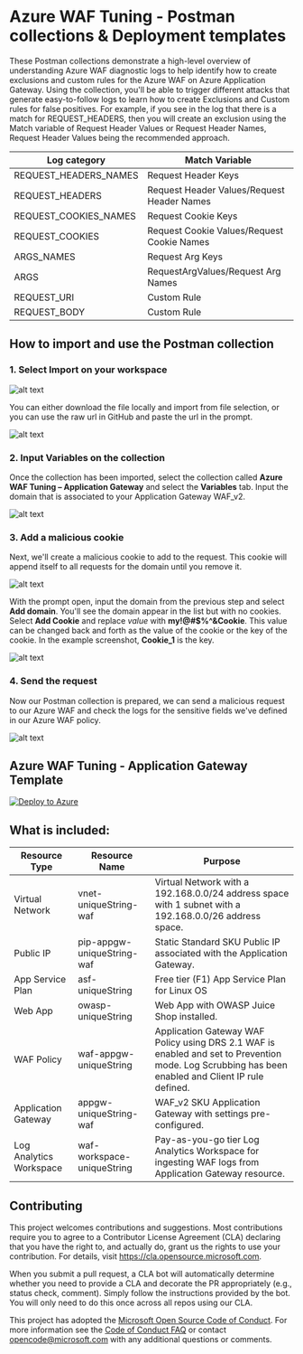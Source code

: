 # Azure WAF Tuning - Postman collections & Deployment templates

These Postman collections demonstrate a high-level overview of understanding Azure WAF diagnostic logs to help identify how to create exclusions and custom rules for the Azure WAF on Azure Application Gateway. Using the collection, you'll be able to trigger different attacks that generate easy-to-follow logs to learn how to create Exclusions and Custom rules for false positives. For example, if you see in the log that there is a match for REQUEST_HEADERS, then you will create an exclusion using the Match variable of Request Header Values or Request Header Names, Request Header Values being the recommended approach.

| Log category | Match Variable |
|--------------|--------------------|
| REQUEST_HEADERS_NAMES | Request Header Keys |
| REQUEST_HEADERS | Request Header Values/Request Header Names |
| REQUEST_COOKIES_NAMES | Request Cookie Keys |
| REQUEST_COOKIES | Request Cookie Values/Request Cookie Names |
| ARGS_NAMES | Request Arg Keys |
| ARGS | RequestArgValues/Request Arg Names |
| REQUEST_URI | Custom Rule |
| REQUEST_BODY | Custom Rule |


## How to import and use the Postman collection

### 1. Select Import on your workspace

![alt text](https://github.com/Azure/Azure-Network-Security/blob/master/Azure%20WAF/Postman%20-%20Collections%20for%20Azure%20WAF/Images/Postman-Import.png?raw=true "Import")

You can either download the file locally and import from file selection, or you can use the raw url in GitHub and paste the url in the prompt.

![alt text](https://github.com/Azure/Azure-Network-Security/blob/master/Azure%20WAF/Postman%20-%20Collections%20for%20Azure%20WAF/Images/Postman-Import-Step.png?raw=true "Import Step")

### 2. Input Variables on the collection
Once the collection has been imported, select the collection called **Azure WAF Tuning – Application Gateway** and select the **Variables** tab. Input the domain that is associated to your Application Gateway WAF_v2.

![alt text](https://github.com/Azure/Azure-Network-Security/blob/master/Azure%20WAF/Postman%20-%20Collections%20for%20Azure%20WAF/Images/Postman-DomainVariable.png?raw=true "Variables")

### 3. Add a malicious cookie
Next, we'll create a malicious cookie to add to the request. This cookie will append itself to all requests for the domain until you remove it. 

![alt text](https://github.com/Azure/Azure-Network-Security/blob/master/Azure%20WAF/Postman%20-%20Collections%20for%20Azure%20WAF/Images/Postman-Cookie.png?raw=true "Cookie")

With the prompt open, input the domain from the previous step and select **Add domain**. You'll see the domain appear in the list but with no cookies. Select **Add Cookie** and replace *value* with **my!@#$%^&Cookie**. This value can be changed back and forth as the value of the cookie or the key of the cookie. In the example screenshot, **Cookie_1** is the key.

![alt text](https://github.com/Azure/Azure-Network-Security/blob/master/Azure%20WAF/Postman%20-%20Collections%20for%20Azure%20WAF/Images/Postman-Cookie-Value.png?raw=true "Cookie Add")

### 4. Send the request
Now our Postman collection is prepared, we can send a malicious request to our Azure WAF and check the logs for the sensitive fields we've defined in our Azure WAF policy.

![alt text](https://github.com/Azure/Azure-Network-Security/blob/master/Azure%20WAF/Postman%20-%20Collections%20for%20Azure%20WAF/Images/Postman-RequestSent.png?raw=true "Request")


## Azure WAF Tuning - Application Gateway Template
[![Deploy to Azure](https://aka.ms/deploytoazurebutton)](https://portal.azure.com/#create/Microsoft.Template/uri/https%3A%2F%2Fraw.githubusercontent.com%2FAzure%2FAzure-Network-Security%2Fmaster%2FAzure%2520WAF%2FPostman%2520-%2520Collections%2520for%2520Azure%2520WAF%2FSensitive%2520Data%2FLab%2520Templates%2FAzureWAF-SensitiveData-ARM.json)

## What is included:

| Resource Type | Resource Name | Purpose |
|---------------|---------------|---------|
| Virtual Network |  vnet-uniqueString-waf | Virtual Network with a 192.168.0.0/24 address space with 1 subnet with a 192.168.0.0/26 address space. |
| Public IP |  pip-appgw-uniqueString-waf | Static Standard SKU Public IP associated with the Application Gateway. |
| App Service Plan |  asf-uniqueString | Free tier (F1) App Service Plan for Linux OS |
| Web App |  owasp-uniqueString | Web App with OWASP Juice Shop installed. |
| WAF Policy |  waf-appgw-uniqueString | Application Gateway WAF Policy using DRS 2.1 WAF is enabled and set to Prevention mode. Log Scrubbing has been enabled and Client IP rule defined. |
| Application Gateway | appgw-uniqueString-waf | WAF_v2 SKU Application Gateway with settings pre-configured. |
| Log Analytics Workspace | waf-workspace-uniqueString | Pay-as-you-go tier Log Analytics Workspace for ingesting WAF logs from Application Gateway resource. |

## Contributing

This project welcomes contributions and suggestions.  Most contributions require you to agree to a
Contributor License Agreement (CLA) declaring that you have the right to, and actually do, grant us
the rights to use your contribution. For details, visit https://cla.opensource.microsoft.com.

When you submit a pull request, a CLA bot will automatically determine whether you need to provide
a CLA and decorate the PR appropriately (e.g., status check, comment). Simply follow the instructions
provided by the bot. You will only need to do this once across all repos using our CLA.

This project has adopted the [Microsoft Open Source Code of Conduct](https://opensource.microsoft.com/codeofconduct/).
For more information see the [Code of Conduct FAQ](https://opensource.microsoft.com/codeofconduct/faq/) or
contact [opencode@microsoft.com](mailto:opencode@microsoft.com) with any additional questions or comments.
